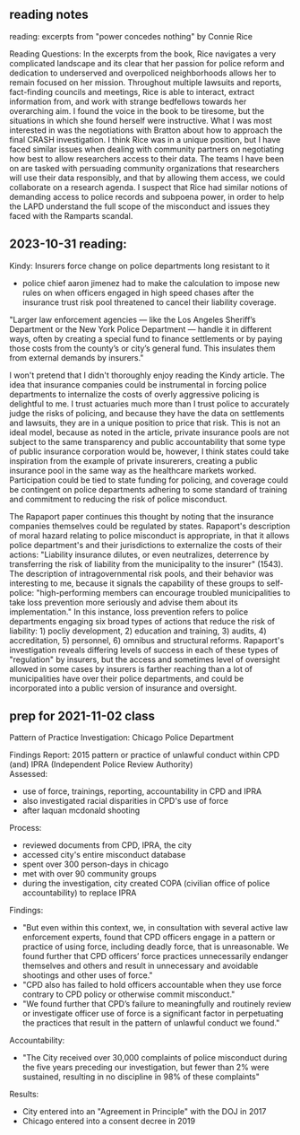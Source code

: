 ## reading notes 
reading: excerpts from "power concedes nothing" by Connie Rice

Reading Questions: 
In the excerpts from the book, Rice navigates a very complicated landscape and its clear that her passion for police reform and dedication to underserved and overpoliced neighborhoods allows her to remain focused on her mission. Throughout multiple lawsuits and reports, fact-finding councils and meetings, Rice is able to interact, extract information from, and work with strange bedfellows towards her overarching aim. I found the voice in the book to be tiresome, but the situations in which she found herself were instructive. What I was most interested in was the negotiations with Bratton about how to approach the final CRASH investigation. 
I think Rice was in a unique position, but I have faced similar issues when dealing with community partners on negotiating how best to allow researchers access to their data. The teams I have been on are tasked with persuading community organizations that researchers will use their data responsibly, and that by allowing them access, we could collaborate on a research agenda. I suspect that Rice had similar notions of demanding access to police records and subpoena power, in order to help the LAPD understand the full scope of the misconduct and issues they faced with the Ramparts scandal. 




## 2023-10-31 reading:

Kindy: Insurers force change on police departments long resistant to it

- police chief aaron jimenez had to make the calculation to impose new rules on when officers engaged in high speed chases after the insurance trust risk pool threatened to cancel their liability coverage. 

"Larger law enforcement agencies — like the Los Angeles Sheriff’s Department or
the New York Police Department — handle it in different ways, often by creating
a special fund to finance settlements or by paying those costs from the county’s
or city’s general fund. This insulates them from external demands by insurers." 

I won't pretend that I didn't thoroughly enjoy reading the Kindy article. The idea that insurance companies could be instrumental in forcing police departments to internalize the costs of overly aggressive policing is delightful to me. I trust actuaries much more than I trust police to accurately judge the risks of policing, and because they have the data on settlements and lawsuits, they are in a unique position to price that risk. This is not an ideal model, because as noted in the article, private insurance pools are not subject to the same transparency and public accountability that some type of public insurance corporation would be, however, I think states could take inspiration from the example of private insurerers, creating a public insurance pool in the same way as the healthcare markets worked. Participation could be tied to state funding for policing, and coverage could be contingent on police departments adhering to some standard of training and commitment to reducing the risk of police misconduct. 

The Rapaport paper continues this thought by noting that the insurance companies themselves could be regulated by states. Rapaport's description of moral hazard relating to police misconduct is appropriate, in that it allows police department's and their jurisdictions to externalize the costs of their actions: "Liability insurance dilutes, or even neutralizes, deterrence by transferring the risk of liability from the municipality to the insurer" (1543). The description of intragovernmental risk pools, and their behavior was interesting to me, because it signals the capability of these groups to self-police: "high-performing members can encourage troubled municipalities to take loss prevention more seriously and advise them about its implementation." In this instance, loss prevention refers to police departments engaging six broad types of actions that reduce the risk of liability: 1) pocliy development, 2) education and training, 3) audits, 4) accreditation, 5) personnel, 6) omnibus and structural reforms. Rapaport's investigation reveals differing levels of success in each of these types of "regulation" by insurers, but the access and sometimes level of oversight allowed in some cases by insurers is farther reaching than a lot of municipalities have over their police departments, and could be incorporated into a public version of insurance and oversight. 

## prep for 2021-11-02 class 

Pattern of Practice Investigation: Chicago Police Department

Findings Report: 
2015 pattern or practice of unlawful conduct within CPD (and) IPRA (Independent Police Review Authority)  
Assessed: 
- use of force, trainings, reporting, accountability in CPD and IPRA 
- also investigated racial disparities in CPD's use of force
- after laquan mcdonald shooting

Process:
- reviewed documents from CPD, IPRA, the city 
- accessed city's entire misconduct database
- spent over 300 person-days in chicago 
- met with over 90 community groups 
- during the investigation, city created COPA (civilian office of police accountability) to replace IPRA

Findings: 
- "But even within this context, we, in consultation with several active law enforcement experts, found that CPD officers engage in a pattern or practice of using force, including deadly force, that is unreasonable. We found further that CPD officers’ force practices unnecessarily endanger themselves and others and result in unnecessary and avoidable shootings and other uses of force."
- "CPD also has failed to hold officers accountable when they use force contrary to CPD policy or otherwise commit misconduct." 
- "We found further that CPD’s failure to meaningfully and routinely review or investigate officer use of force is a significant factor in perpetuating the practices that result in the pattern of unlawful conduct we found."  

Accountability:
- "The City received over 30,000 complaints of police misconduct during the five years preceding our investigation, but fewer than 2% were sustained, resulting in no discipline in 98% of these complaints"  

Results: 
- City entered into an "Agreement in Principle" with the DOJ in 2017
- Chicago entered into a consent decree in 2019



